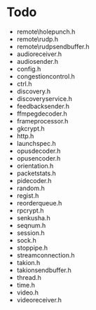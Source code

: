 # Todo

- remote\holepunch.h
- remote\rudp.h
- remote\rudpsendbuffer.h
- audioreceiver.h
- audiosender.h
- config.h
- congestioncontrol.h
- ctrl.h
- discovery.h
- discoveryservice.h
- feedbacksender.h
- ffmpegdecoder.h
- frameprocessor.h
- gkcrypt.h
- http.h
- launchspec.h
- opusdecoder.h
- opusencoder.h
- orientation.h
- packetstats.h
- pidecoder.h
- random.h
- regist.h
- reorderqueue.h
- rpcrypt.h
- senkusha.h
- seqnum.h
- session.h
- sock.h
- stoppipe.h
- streamconnection.h
- takion.h
- takionsendbuffer.h
- thread.h
- time.h
- video.h
- videoreceiver.h
